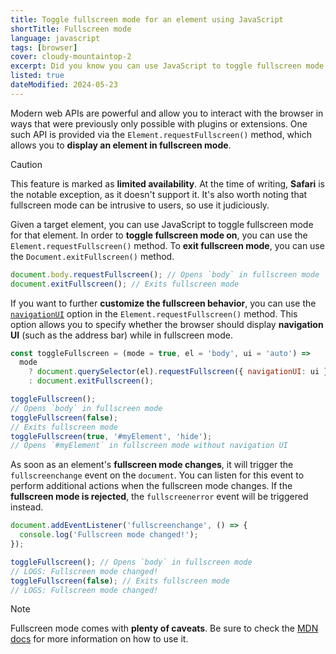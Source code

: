 ```yaml
---
title: Toggle fullscreen mode for an element using JavaScript
shortTitle: Fullscreen mode
language: javascript
tags: [browser]
cover: cloudy-mountaintop-2
excerpt: Did you know you can use JavaScript to toggle fullscreen mode for an element on a webpage? Let's learn how!
listed: true
dateModified: 2024-05-23
---
```


Modern web APIs are powerful and allow you to interact with the browser in ways that were previously only possible with plugins or extensions. One such API is provided via the `Element.requestFullscreen()` method, which allows you to **display an element in fullscreen mode**.

> [!CAUTION]
>
> This feature is marked as **limited availability**. At the time of writing, **Safari** is the notable exception, as it doesn't support it. It's also worth noting that fullscreen mode can be intrusive to users, so use it judiciously.

Given a target element, you can use JavaScript to toggle fullscreen mode for that element. In order to **toggle fullscreen mode on**, you can use the `Element.requestFullscreen()` method. To **exit fullscreen mode**, you can use the `Document.exitFullscreen()` method.

```js
document.body.requestFullscreen(); // Opens `body` in fullscreen mode
document.exitFullscreen(); // Exits fullscreen mode
```

If you want to further **customize the fullscreen behavior**, you can use the [`navigationUI`](https://developer.mozilla.org/en-US/docs/Web/API/Element/requestFullScreen#navigationui) option in the `Element.requestFullscreen()` method. This option allows you to specify whether the browser should display **navigation UI** (such as the address bar) while in fullscreen mode.

```js
const toggleFullscreen = (mode = true, el = 'body', ui = 'auto') =>
  mode
    ? document.querySelector(el).requestFullscreen({ navigationUI: ui })
    : document.exitFullscreen();

toggleFullscreen();
// Opens `body` in fullscreen mode
toggleFullscreen(false);
// Exits fullscreen mode
toggleFullscreen(true, '#myElement', 'hide');
// Opens `#myElement` in fullscreen mode without navigation UI
```

As soon as an element's **fullscreen mode changes**, it will trigger the `fullscreenchange` event on the `document`. You can listen for this event to perform additional actions when the fullscreen mode changes. If the **fullscreen mode is rejected**, the `fullscreenerror` event will be triggered instead.

```js
document.addEventListener('fullscreenchange', () => {
  console.log('Fullscreen mode changed!');
});

toggleFullscreen(); // Opens `body` in fullscreen mode
// LOGS: Fullscreen mode changed!
toggleFullscreen(false); // Exits fullscreen mode
// LOGS: Fullscreen mode changed!
```

> [!NOTE]
>
> Fullscreen mode comes with **plenty of caveats**. Be sure to check the [MDN docs](https://developer.mozilla.org/en-US/docs/Web/API/Element/requestFullScreen#compatible_elements) for more information on how to use it.
